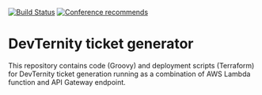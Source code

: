 
[![Build Status](https://travis-ci.org/devternity/ticket-generator.svg?branch=master)](https://travis-ci.org/devternity/ticket-generator) [![Conference recommends](https://devternity.com/shields/recommends.svg)](https://devternity.com)

# DevTernity ticket generator

This repository contains code (Groovy) and deployment scripts (Terraform) for DevTernity ticket generation running as a combination of AWS Lambda function and API Gateway endpoint.


